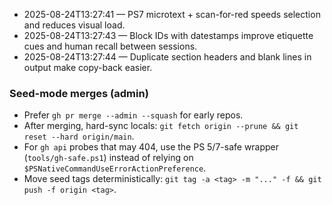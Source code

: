 <!-- status: stub; target: 150+ words -->
- 2025-08-24T13:27:41 — PS7 microtext + scan-for-red speeds selection and reduces visual load.
- 2025-08-24T13:27:43 — Block IDs with datestamps improve etiquette cues and human recall between sessions.
- 2025-08-24T13:27:44 — Duplicate section headers and blank lines in output make copy-back easier.



### Seed-mode merges (admin)

- Prefer `gh pr merge --admin --squash` for early repos.
- After merging, hard-sync locals: `git fetch origin --prune && git reset --hard origin/main`.
- For `gh api` probes that may 404, use the PS 5/7-safe wrapper (`tools/gh-safe.ps1`) instead of relying on `$PSNativeCommandUseErrorActionPreference`.
- Move seed tags deterministically: `git tag -a <tag> -m "..." -f && git push -f origin <tag>`.
